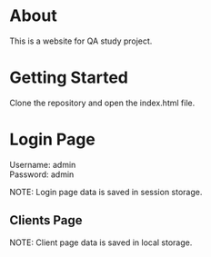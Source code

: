 # About

This is a website for QA study project.

# Getting Started

Clone the repository and open the index.html file.

# Login Page

Username: admin <br>
Password: admin

NOTE: Login page data is saved in session storage.

## Clients Page

NOTE: Client page data is saved in local storage.